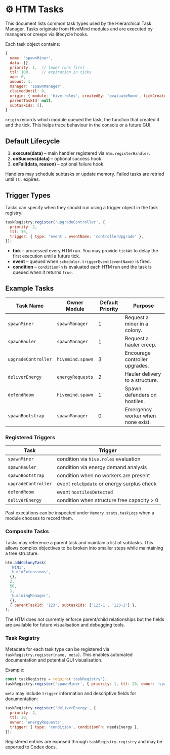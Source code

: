 # ⚙️ HTM Tasks

This document lists common task types used by the Hierarchical Task Manager.  Tasks originate from HiveMind modules and are executed by managers or creeps via lifecycle hooks.

Each task object contains:

```javascript
{
  name: 'spawnMiner',
  data: {},
  priority: 1,  // lower runs first
  ttl: 100,     // expiration in ticks
  age: 0,
  amount: 1,
  manager: 'spawnManager',
  claimedUntil: 0,
  origin: { module: 'hive.roles', createdBy: 'evaluateRoom', tickCreated: 123 }
  parentTaskId: null,
  subtaskIds: [],
}
```

`origin` records which module queued the task, the function that created it and
the tick. This helps trace behaviour in the console or a future GUI.

## Default Lifecycle

1. **execute(data)** – main handler registered via `htm.registerHandler`.
2. **onSuccess(data)** – optional success hook.
3. **onFail(data, reason)** – optional failure hook.

Handlers may schedule subtasks or update memory.  Failed tasks are retried until `ttl` expires.

## Trigger Types

Tasks can specify when they should run using a trigger object in the
task registry:

```javascript
taskRegistry.register('upgradeController', {
  priority: 2,
  ttl: 50,
  trigger: { type: 'event', eventName: 'controllerUpgrade' },
});
```

- **tick** – processed every HTM run. You may provide `tickAt` to delay the
  first execution until a future tick.
- **event** – queued when `scheduler.triggerEvent(eventName)` is fired.
- **condition** – `conditionFn` is evaluated each HTM run and the task is
  queued when it returns `true`.

## Example Tasks

| Task Name        | Owner Module      | Default Priority | Purpose                         |
|------------------|------------------|-----------------|---------------------------------|
| `spawnMiner`     | `spawnManager`   | 1               | Request a miner in a colony.    |
| `spawnHauler`    | `spawnManager`   | 1               | Request a hauler creep.         |
| `upgradeController` | `hivemind.spawn` | 3             | Encourage controller upgrades.  |
| `deliverEnergy`  | `energyRequests` | 2               | Hauler delivery to a structure. |
| `defendRoom`     | `hivemind.spawn` | 1               | Spawn defenders on hostiles.    |
| `spawnBootstrap` | `spawnManager`   | 0               | Emergency worker when none exist. |

### Registered Triggers

| Task              | Trigger                                        |
|-------------------|-----------------------------------------------|
| `spawnMiner`      | condition via `hive.roles` evaluation          |
| `spawnHauler`     | condition via energy demand analysis           |
| `spawnBootstrap`  | condition when no workers are present          |
| `upgradeController` | event `roleUpdate` or energy surplus check    |
| `defendRoom`      | event `hostilesDetected`                       |
| `deliverEnergy`   | condition when structure free capacity > 0     |

Past executions can be inspected under `Memory.stats.taskLogs` when a module chooses to record them.

### Composite Tasks

Tasks may reference a parent task and maintain a list of subtasks. This allows
complex objectives to be broken into smaller steps while maintaining a tree
structure.

```javascript
htm.addColonyTask(
  'W1N1',
  'buildExtensions',
  {},
  2,
  50,
  1,
  'buildingManager',
  {},
  { parentTaskId: '123', subtaskIds: ['123-1', '123-2'] },
);
```

The HTM does not currently enforce parent/child relationships but the fields are
available for future visualisation and debugging tools.


### Task Registry

Metadata for each task type can be registered via `taskRegistry.register(name, meta)`.
This enables automated documentation and potential GUI visualisation.

Example:
```javascript
const taskRegistry = require('taskRegistry');
taskRegistry.register('spawnMiner', { priority: 1, ttl: 20, owner: 'spawnManager' });
```

`meta` may include `trigger` information and descriptive fields for documentation:

```javascript
taskRegistry.register('deliverEnergy', {
  priority: 2,
  ttl: 30,
  owner: 'energyRequests',
  trigger: { type: 'condition', conditionFn: needsEnergy },
});
```

Registered entries are exposed through `taskRegistry.registry` and may be exported to Codex docs.
